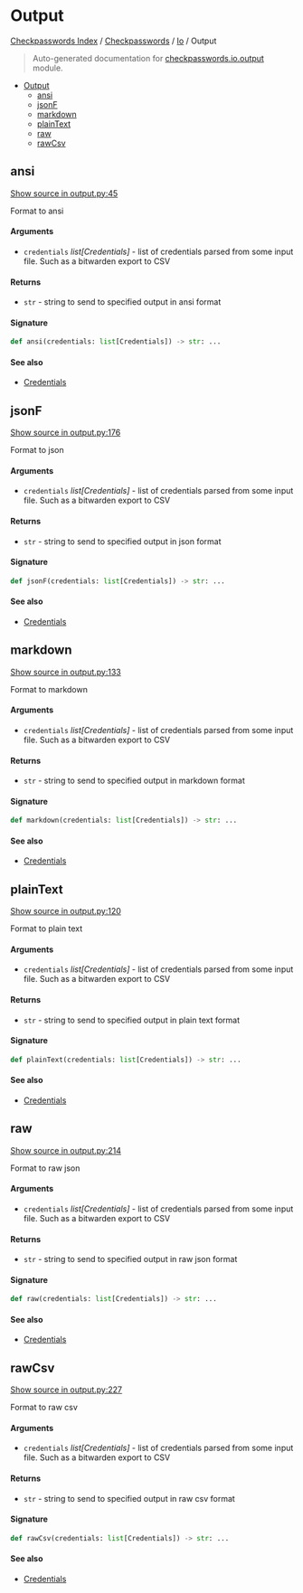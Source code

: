 # Output

[Checkpasswords Index](../../README.md#checkpasswords-index) /
[Checkpasswords](../index.md#checkpasswords) /
[Io](./index.md#io) /
Output

> Auto-generated documentation for [checkpasswords.io.output](../../../../checkpasswords/io/output.py) module.

- [Output](#output)
  - [ansi](#ansi)
  - [jsonF](#jsonf)
  - [markdown](#markdown)
  - [plainText](#plaintext)
  - [raw](#raw)
  - [rawCsv](#rawcsv)

## ansi

[Show source in output.py:45](../../../../checkpasswords/io/output.py#L45)

Format to ansi

#### Arguments

- `credentials` *list[Credentials]* - list of credentials parsed from some input file.
Such as a bitwarden export to CSV

#### Returns

- `str` - string to send to specified output in ansi format

#### Signature

```python
def ansi(credentials: list[Credentials]) -> str: ...
```

#### See also

- [Credentials](../credentials.md#credentials)



## jsonF

[Show source in output.py:176](../../../../checkpasswords/io/output.py#L176)

Format to json

#### Arguments

- `credentials` *list[Credentials]* - list of credentials parsed from some input file.
Such as a bitwarden export to CSV

#### Returns

- `str` - string to send to specified output in json format

#### Signature

```python
def jsonF(credentials: list[Credentials]) -> str: ...
```

#### See also

- [Credentials](../credentials.md#credentials)



## markdown

[Show source in output.py:133](../../../../checkpasswords/io/output.py#L133)

Format to markdown

#### Arguments

- `credentials` *list[Credentials]* - list of credentials parsed from some input file.
Such as a bitwarden export to CSV

#### Returns

- `str` - string to send to specified output in markdown format

#### Signature

```python
def markdown(credentials: list[Credentials]) -> str: ...
```

#### See also

- [Credentials](../credentials.md#credentials)



## plainText

[Show source in output.py:120](../../../../checkpasswords/io/output.py#L120)

Format to plain text

#### Arguments

- `credentials` *list[Credentials]* - list of credentials parsed from some input file.
Such as a bitwarden export to CSV

#### Returns

- `str` - string to send to specified output in plain text format

#### Signature

```python
def plainText(credentials: list[Credentials]) -> str: ...
```

#### See also

- [Credentials](../credentials.md#credentials)



## raw

[Show source in output.py:214](../../../../checkpasswords/io/output.py#L214)

Format to raw json

#### Arguments

- `credentials` *list[Credentials]* - list of credentials parsed from some input file.
Such as a bitwarden export to CSV

#### Returns

- `str` - string to send to specified output in raw json format

#### Signature

```python
def raw(credentials: list[Credentials]) -> str: ...
```

#### See also

- [Credentials](../credentials.md#credentials)



## rawCsv

[Show source in output.py:227](../../../../checkpasswords/io/output.py#L227)

Format to raw csv

#### Arguments

- `credentials` *list[Credentials]* - list of credentials parsed from some input file.
Such as a bitwarden export to CSV

#### Returns

- `str` - string to send to specified output in raw csv format

#### Signature

```python
def rawCsv(credentials: list[Credentials]) -> str: ...
```

#### See also

- [Credentials](../credentials.md#credentials)